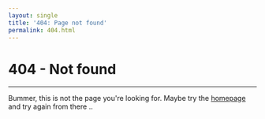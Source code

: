 ```yaml
---
layout: single
title: '404: Page not found'
permalink: 404.html
---
```


# 404 - Not found

--------------------------------------------------------------------------------

Bummer, this is not the page you're looking for. Maybe try the [homepage](/) and try again from there ..
